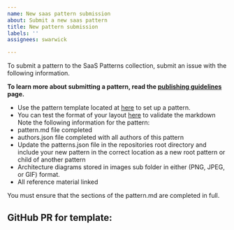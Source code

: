 ```yaml
---
name: New saas pattern submission
about: Submit a new saas pattern
title: New pattern submission
labels: ''
assignees: swarwick

---
```


To submit a pattern to the SaaS Patterns collection, submit an issue with the following information.

**To learn more about submitting a pattern, read the [publishing guidelines](https://github.com/swarwick/saasbuilder-patterns/blob/main/PUBLISHING.md) page.**
- Use the pattern template located at [here](https://github.com/swarwick/saasbuilder-patterns/tree/main/_pattern-template) to set up a pattern.
- You can test the format of your layout [here](https://saasbuilder.com/#/Preview) to validate the markdown
Note the following information for the pattern:
- pattern.md file completed
- authors.json file completed with all authors of this pattern
- Update the patterns.json file in the repositories root directory and include your new pattern in the correct location as a new root pattern or child of another pattern
- Architecture diagrams stored in images sub folder in either (PNG, JPEG, or GIF) format.
- All reference material linked

You must ensure that the sections of the pattern.md are completed in full.

## GitHub PR for template:
